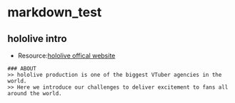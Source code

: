 # markdown_test
## hololive intro
- Resource:[hololive offical website](https://hololivepro.com/en/)

```
### ABOUT
>> hololive production is one of the biggest VTuber agencies in the world.
>> Here we introduce our challenges to deliver excitement to fans all around the world.
```

